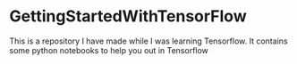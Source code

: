 # GettingStartedWithTensorFlow
This is a repository I have made while I was learning Tensorflow. It contains some python notebooks to help you out in Tensorflow
